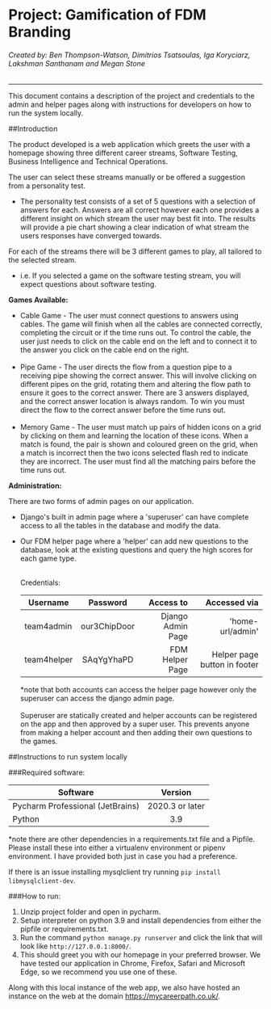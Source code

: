 # Project: Gamification of FDM Branding
###### Created by: Ben Thompson-Watson, Dimitrios Tsatsoulas, Iga Koryciarz, Lakshman Santhanam and Megan Stone

---
This document contains a description of the project and credentials to the admin and helper pages along with 
instructions for developers on how to run the system locally.

##Introduction

The product developed is a web application which greets the user with a homepage showing three 
different career streams, Software Testing, Business Intelligence and Technical Operations. 

The user can select these streams manually or be offered a suggestion from a personality test. 
* The personality test consists of a set of 5 questions with a selection of answers for each. Answers 
are all correct however each one provides a different insight on which stream the user may best fit into.
  The results will provide a pie chart showing a clear indication of what stream the users responses have converged
  towards.

For each of the streams there will be 3 different games to play, all tailored to the selected stream.
* i.e. If you selected a game on the software testing stream, you will expect questions about software testing.

**Games Available:**

* Cable Game - The user must connect questions to answers using cables. The game will finish when
  all the cables are connected correctly, completing the circuit or if the time runs out. To control the cable, the 
  user just needs to click on the cable end on the left and to connect it to the answer you click on the cable end on 
  the right.
  <br><br>
* Pipe Game - The user directs the flow from a question pipe to a receiving pipe showing the correct answer. This
  will involve clicking on different pipes on the grid, rotating them and altering the flow path to ensure it goes to 
  the correct answer. There are 3 answers displayed, and the correct answer location is always random. To win you
  must direct the flow to the correct answer before the time runs out. 
  <br><br>
* Memory Game - The user must match up pairs of hidden icons on a grid by clicking on them and learning the location
of these icons. When a match is found, the pair is shown and coloured green on the grid, when a match is incorrect then
  the two icons selected flash red to indicate they are incorrect. The user must find all the matching pairs before the
  time runs out.
  
**Administration:**

There are two forms of admin pages on our application.
* Django's built in admin page where a 'superuser' can have complete access to all the tables in the database and modify 
  the data.
* Our FDM helper page where a 'helper' can add new questions to the database, look at the existing questions and query
the high scores for each game type.<br><br>
  
  Credentials:
  
  | Username        | Password           | Access to|Accessed via  | 
  | ------------- |:-------------:| -----:| -----:|
  | team4admin      | our3ChipDoor | Django Admin Page |'home-url/admin' | 
  | team4helper      | SAqYgYhaPD      | FDM Helper Page|   Helper page button in footer |
 
  *note that both accounts can access the helper page however only the superuser can access the django admin page.
  <br><br>Superuser are statically created and helper accounts can be registered on the app and then approved by a 
  super user. This prevents anyone from making a helper account and then adding their own questions to the games.
  
##Instructions to run system locally

###Required software:

 | Software        | Version           | 
  | ------------- |:-------------:| 
  | Pycharm Professional (JetBrains)      | 2020.3 or later |#
| Python      | 3.9 |

*note there are other dependencies in a requirements.txt file and a Pipfile. Please install these into either a 
virtualenv environment or pipenv environment. I have provided both just in case you had a preference. 

If there is an
issue installing mysqlclient try running ```pip install libmysqlclient-dev```.

###How to run:

1. Unzip project folder and open in pycharm.
2. Setup interpreter on python 3.9 and install dependencies from either the pipfile or requirements.txt.
3. Run the command ```python manage.py runserver``` and click the link that will look like 
 ```http://127.0.0.1:8000/```.
4. This should greet you with our homepage in your preferred browser. We have tested our application in Chrome, Firefox,
Safari and Microsoft Edge, so we recommend you use one of these.
   
Along with this local instance of the web app, we also have hosted an instance on the web at the domain 
https://mycareerpath.co.uk/.